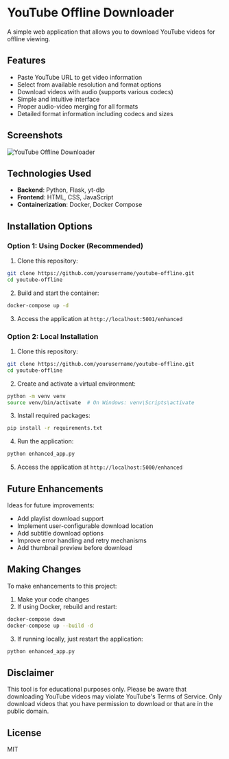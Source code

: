 # YouTube Offline Downloader

A simple web application that allows you to download YouTube videos for offline viewing.

## Features

- Paste YouTube URL to get video information
- Select from available resolution and format options
- Download videos with audio (supports various codecs)
- Simple and intuitive interface
- Proper audio-video merging for all formats
- Detailed format information including codecs and sizes

## Screenshots

![YouTube Offline Downloader](https://via.placeholder.com/800x400?text=YouTube+Offline+Downloader)

## Technologies Used

- **Backend**: Python, Flask, yt-dlp
- **Frontend**: HTML, CSS, JavaScript
- **Containerization**: Docker, Docker Compose

## Installation Options

### Option 1: Using Docker (Recommended)

1. Clone this repository:
```bash
git clone https://github.com/yourusername/youtube-offline.git
cd youtube-offline
```

2. Build and start the container:
```bash
docker-compose up -d
```

3. Access the application at `http://localhost:5001/enhanced`

### Option 2: Local Installation

1. Clone this repository:
```bash
git clone https://github.com/yourusername/youtube-offline.git
cd youtube-offline
```

2. Create and activate a virtual environment:
```bash
python -m venv venv
source venv/bin/activate  # On Windows: venv\Scripts\activate
```

3. Install required packages:
```bash
pip install -r requirements.txt
```

4. Run the application:
```bash
python enhanced_app.py
```

5. Access the application at `http://localhost:5000/enhanced`

## Future Enhancements

Ideas for future improvements:
- Add playlist download support
- Implement user-configurable download location
- Add subtitle download options
- Improve error handling and retry mechanisms
- Add thumbnail preview before download

## Making Changes

To make enhancements to this project:

1. Make your code changes
2. If using Docker, rebuild and restart:
```bash
docker-compose down
docker-compose up --build -d
```

3. If running locally, just restart the application:
```bash
python enhanced_app.py
```

## Disclaimer

This tool is for educational purposes only. Please be aware that downloading YouTube videos may violate YouTube's Terms of Service. Only download videos that you have permission to download or that are in the public domain.

## License

MIT 